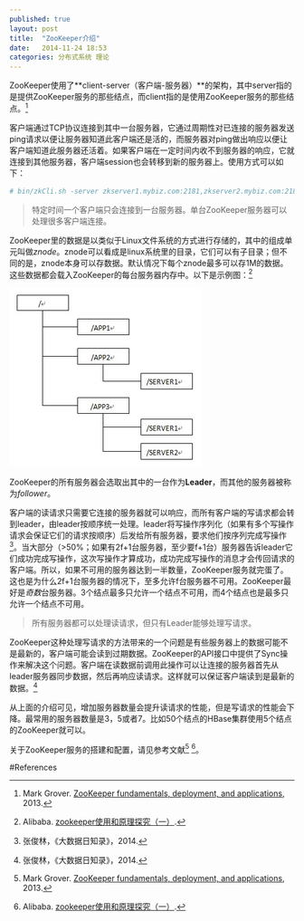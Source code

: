 ```yaml
---
published: true
layout: post
title:  "ZooKeeper介绍"
date:   2014-11-24 18:53
categories: 分布式系统 理论
---
```


ZooKeeper使用了**client-server（客户端-服务器）**的架构，其中server指的是提供ZooKeeper服务的那些结点，而client指的是使用ZooKeeper服务的那些结点。[^ibm_blog]

客户端通过TCP协议连接到其中一台服务器，它通过周期性对已连接的服务器发送ping请求以便让服务器知道此客户端还是活的，而服务器对ping做出响应以便让客户端知道此服务器还活着。如果客户端在一定时间内收不到服务器的响应，它就连接到其他服务器，客户端session也会转移到新的服务器上。使用方式可以如下：

```bash
# bin/zkCli.sh -server zkserver1.mybiz.com:2181,zkserver2.mybiz.com:2181,zkserver3.mybiz.com:2181
```

> 特定时间一个客户端只会连接到一台服务器。单台ZooKeeper服务器可以处理很多客户端连接。

ZooKeeper里的数据是以类似于Linux文件系统的方式进行存储的，其中的组成单元叫做*znode*。znode可以看成是linux系统里的目录，它们可以有子目录；但不同的是，znode本身可以存数据。默认情况下每个znode最多可以存1M的数据。这些数据都会载入ZooKeeper的每台服务器内存中。以下是示例图：[^ali_blog]

![ZooKeeper中的数据模型][zk_dm]

ZooKeeper的所有服务器会选取出其中的一台作为**Leader**，而其他的服务器被称为*follower*。

客户端的读请求只需要它连接的服务器就可以响应，而所有客户端的写请求都会转到leader，由leader按顺序统一处理。leader将写操作序列化（如果有多个写操作请求会保证它们的请求按顺序）后发给所有服务器，要求他们按序列完成写操作[^junlin]。当大部分（>50%；如果有2f+1台服务器，至少要f+1台）服务器告诉leader它们成功完成写操作，这次写操作才算成功，成功完成写操作的消息才会传回请求的客户端。所以，如果不可用的服务器达到一半数量，ZooKeeper服务就完蛋了。这也是为什么2f+1台服务器的情况下，至多允许f台服务器不可用。ZooKeeper最好是*奇数*台服务器。3个结点最多只允许一个结点不可用，而4个结点也是最多只允许一个结点不可用。

> 所有服务器都可以处理读请求，但只有Leader能够处理写请求。

ZooKeeper这种处理写请求的方法带来的一个问题是有些服务器上的数据可能不是最新的，客户端可能会读到过期数据。ZooKeeper的API接口中提供了Sync操作来解决这个问题。客户端在读数据前调用此操作可以让连接的服务器首先从leader服务器同步数据，然后再响应读请求。这样就可以保证客户端读到是最新的数据。[^junlin]



从上面的介绍可见，增加服务器数量会提升读请求的性能，但是写请求的性能会下降。最常用的服务器数量是3，5或者7。比如50个结点的HBase集群使用5个结点的ZooKeeper就可以。

关于ZooKeeper服务的搭建和配置，请见参考文献[^ibm_blog] [^ali_blog]。



[zk_dm]: /images/zk_ali.jpg "ZooKeeper中的数据模型"



#References

[^ibm_blog]: Mark Grover. [ZooKeeper fundamentals, deployment, and applications](http://www.ibm.com/developerworks/library/bd-zookeeper/), 2013.
[^ali_blog]: Alibaba. [zookeeper使用和原理探究（一）](http://jm-blog.aliapp.com/?p=665). 
[^junlin]: 张俊林，《大数据日知录》，2014.